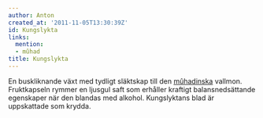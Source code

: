 ```yaml
---
author: Anton
created_at: '2011-11-05T13:30:39Z'
id: Kungslykta
links:
  mention:
  - mûhad
title: Kungslykta
---
```


En buskliknande växt med tydligt släktskap till den [mûhadinska] vallmon. Fruktkapseln rymmer en
ljusgul saft som erhåller kraftigt balansnedsättande egenskaper när den blandas med alkohol.
Kungslyktans blad är uppskattade som krydda.

  [mûhadinska]: mûhad
